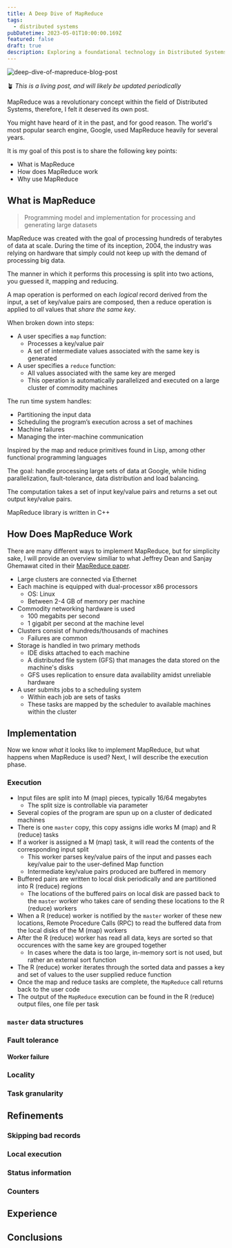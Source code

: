 ```yaml
---
title: A Deep Dive of MapReduce
tags:
  - distributed systems
pubDatetime: 2023-05-01T10:00:00.169Z
featured: false
draft: true
description: Exploring a foundational technology in Distributed Systems
---
```


![deep-dive-of-mapreduce-blog-post](https://i.imgur.com/GC3eWj5.png)

🪴 _This is a living post, and will likely be updated periodically_

MapReduce was a revolutionary concept within the field of Distributed Systems, therefore, I felt it deserved its own post.

You might have heard of it in the past, and for good reason. The world's most popular search engine, Google, used MapReduce heavily for several years.

It is my goal of this post is to share the following key points:

- What is MapReduce
- How does MapReduce work
- Why use MapReduce

## What is MapReduce

> Programming model and implementation for processing and generating large datasets

MapReduce was created with the goal of processing hundreds of terabytes of data at scale. During the time of its inception, 2004, the industry was relying on hardware that simply could not keep up with the demand of processing big data.

The manner in which it performs this processing is split into two actions, you guessed it, mapping and reducing.

A map operation is performed on each _logical_ record derived from the input, a set of key/value pairs are composed, then a reduce operation is applied to _all_ values that _share the same key_.

When broken down into steps:

- A user specifies a `map` function:
  - Processes a key/value pair
  - A set of intermediate values associated with the same key is generated
- A user specifies a `reduce` function:
  - All values associated with the same key are merged
  - This operation is automatically parallelized and executed on a large cluster of commodity machines

The run time system handles:

- Partitioning the input data
- Scheduling the program’s execution across a set of machines
- Machine failures
- Managing the inter-machine communication

Inspired by the map and reduce primitives found in Lisp, among other functional programming languages

The goal: handle processing large sets of data at Google, while hiding parallelization, fault-tolerance, data distribution and load balancing.

The computation takes a set of input key/value pairs and returns a set out output key/value pairs.

MapReduce library is written in C++

## How Does MapReduce Work

There are many different ways to implement MapReduce, but for simplicity sake, I will provide an overview similiar to what Jeffrey Dean and Sanjay Ghemawat cited in their [MapReduce paper](https://research.google/pubs/pub62/).

- Large clusters are connected via Ethernet
- Each machine is equipped with dual-processor x86 processors
  - OS: Linux
  - Between 2-4 GB of memory per machine
- Commodity networking hardware is used
  - 100 megabits per second
  - 1 gigabit per second at the machine level
- Clusters consist of hundreds/thousands of machines
  - Failures are common
- Storage is handled in two primary methods
  - IDE disks attached to each machine
  - A distributed file system (GFS) that manages the data stored on the machine's disks
  - GFS uses replication to ensure data availability amidst unreliable hardware
- A user submits jobs to a scheduling system
  - Within each job are sets of tasks
  - These tasks are mapped by the scheduler to available machines within the cluster

## Implementation

Now we know _what_ it looks like to implement MapReduce, but what happens when MapReduce is used? Next, I will describe the execution phase.

### Execution

- Input files are split into M (map) pieces, typically 16/64 megabytes
  - The split size is controllable via parameter
- Several copies of the program are spun up on a cluster of dedicated machines
- There is one `master` copy, this copy assigns idle works M (map) and R (reduce) tasks
- If a worker is assigned a M (map) task, it will read the contents of the corresponding input split
  - This worker parses key/value pairs of the input and passes each key/value pair to the user-defined Map function
  - Intermediate key/value pairs produced are buffered in memory
- Buffered pairs are written to local disk periodically and are partitioned into R (reduce) regions
  - The locations of the buffered pairs on local disk are passed back to the `master` worker who takes care of sending these locations to the R (reduce) workers
- When a R (reduce) worker is notified by the `master` worker of these new locations, Remote Procedure Calls (RPC) to read the buffered data from the local disks of the M (map) workers
- After the R (reduce) worker has read all data, keys are sorted so that occurences with the same key are grouped together
  - In cases where the data is too large, in-memory sort is not used, but rather an external sort function
- The R (reduce) worker iterates through the sorted data and passes a key and set of values to the user supplied reduce function
- Once the map and reduce tasks are complete, the `MapReduce` call returns back to the user code
- The output of the `MapReduce` execution can be found in the R (reduce) output files, one file per task

### `master` data structures

### Fault tolerance

#### Worker failure

### Locality

### Task granularity

## Refinements

### Skipping bad records

### Local execution

### Status information

### Counters

## Experience

## Conclusions
